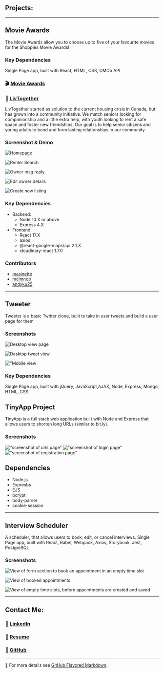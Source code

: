
## Projects:
___
## Movie Awards
The Movie Awards allow you to choose up to five of your favourite movies for the Shoppies Movie Awards!

### Key Dependencies
 Single Page app, built with  React, HTML, CSS, OMDb API

### 🎬 [Movie Awards](https://masinette.github.io/shopify-shoppies/)

### 🏡 [LivTogether](https://github.com/masinette/LHL-Finals)

LivTogether started as solution to the current housing crisis in Canada, but has grown into a community initiative. We match seniors looking for companionship and a little extra help, with youth looking to rent a safe space and foster new friendships. Our goal is to help senior citizens and young adults to bond and form lasting relationships in our community.

### Screenshot & Demo
![Homepage](https://github.com/andyku25/LHL-Finals/blob/presentation-cleanup/Docs/LivTogether_home.png?raw=true)

![Renter Search](https://github.com/andyku25/LHL-Finals/blob/presentation-cleanup/Docs/LivTogether_search_msg.gif?raw=true)

![Owner msg reply](https://github.com/andyku25/LHL-Finals/blob/presentation-cleanup/Docs/LivTogether_Owner_msg_roommate_search.gif?raw=true)

![Edit owner details](https://github.com/andyku25/LHL-Finals/blob/presentation-cleanup/Docs/LivTogether_profile_details.gif?raw=true)

![Create new listing](https://github.com/andyku25/LHL-Finals/blob/presentation-cleanup/Docs/LivTogether_new-listing.gif?raw=true)


### Key Dependencies
* Backend:
  * Node 10.X or above
  * Express 4.X
* Frontend:
  * React 17.X
  * axios
  * @react-google-maps/api 2.1.X
  * cloudinary-react 1.7.0

### Contributors
* [masinette](https://github.com/masinette)
* [mclmnop](https://github.com/mclmnop)
* [andyku25](https://github.com/andyku25)

---
## Tweeter
 Tweeter is a basic Twitter clone, built to take in user tweets and build a user page for them

### Screenshots
![Desktop view page](https://github.com/masinette/tweeter/blob/master/docs/desktop-view.png?raw=true)

![Desktop tweet view](https://github.com/masinette/tweeter/blob/master/docs/desktop-tweeter-view.png?raw=true)

!["Mobile view](https://github.com/masinette/tweeter/blob/master/docs/mobile-view.png?raw=true)

### Key Dependencies
 Single Page app, built with  jQuery, JavaScript,AJAX, Node, Express, Mongo, HTML, CSS


## TinyApp Project

TinyApp is a full stack web application built with Node and Express that allows users to shorten long URLs (similar to bit.ly).

### Screenshots
!["screenshot of urls page"](https://github.com/masinette/tinyapp/blob/master/docs/urls_index.png?raw=true)
!["screenshot of login page"](https://github.com/masinette/tinyapp/blob/master/docs/urls_login.png?raw=true)
!["screenshot of registration page"](https://github.com/masinette/tinyapp/blob/master/docs/urls_registration.png?raw=true)


## Dependencies
- Node.js
- Expresbs
- EJS
- bcrypt
- body-parser
- cookie-session

---
## Interview Scheduler
A scheduler, that allows users to book, edit, or cancel interviews. Single Page app, built with React, Babel, Webpack, Axios, Storybook, Jest, PostgreSQL

### Screenshots
![View of form section to book an appointment in an empty time slot](https://github.com/masinette/scheduler/blob/master/docs/scheduler_book_appointment.png?raw=true)

![View of booked appointments](https://github.com/masinette/scheduler/blob/master/docs/scheduler_booked_appointments.png?raw=true)

![View of empty time slots, before appointments are created and saved](https://github.com/masinette/scheduler/blob/master/docs/scheduler_book_appointment.png?raw=true)

---
## Contact Me:
### 📎 [LinkedIn](https://ca.linkedin.com/in/toni-ann-samuels?trk=profile-badge)
### 📎 [Resume](https://www.canva.com/design/DAEZhns-vds/EmOaaGKbXfGiJ2c7uN6TqQ/view?utm_content=DAEZhns-vds&utm_campaign=designshare&utm_medium=link&utm_source=publishsharelink)
### 📎 [GitHub](https://github.com/masinette)
---

📌 For more details see [GitHub Flavored Markdown](https://guides.github.com/features/mastering-markdown/).

